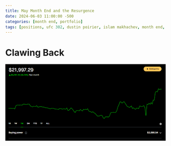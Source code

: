 ```yaml
---
title: May Month End and the Resurgence
date: 2024-06-03 11:00:00 -500
categories: [month end, portfolio]
tags: [positions, ufc 302, dustin poirier, islam makhachev, month end, portfolio, loss porn, performance, financial reporting, amazon, netflix, mcdonalds, spy, nvidia, put credit spread]
---
```


# Clawing Back

![img-description](/assets/maymonthend05.31.2024.png)
